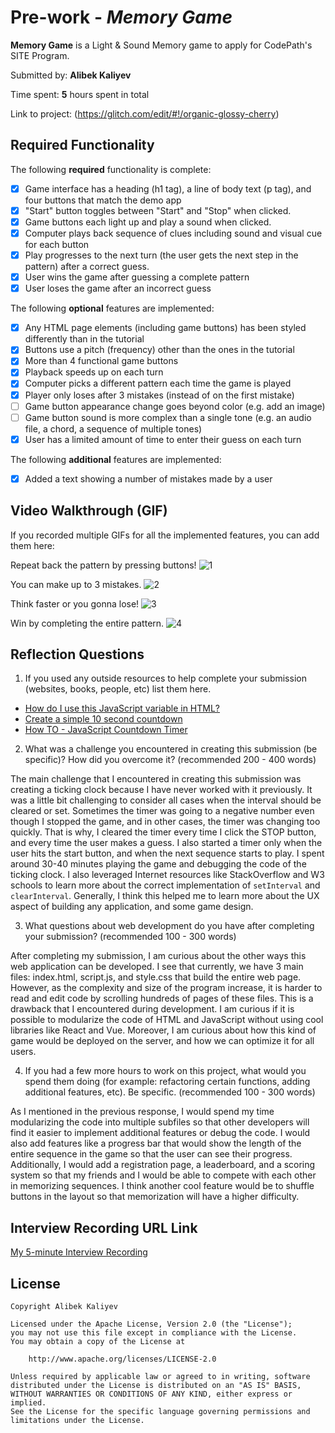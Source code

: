 # Pre-work - _Memory Game_

**Memory Game** is a Light & Sound Memory game to apply for CodePath's SITE Program.

Submitted by: **Alibek Kaliyev**

Time spent: **5** hours spent in total

Link to project: (https://glitch.com/edit/#!/organic-glossy-cherry)

## Required Functionality

The following **required** functionality is complete:

- [x] Game interface has a heading (h1 tag), a line of body text (p tag), and four buttons that match the demo app
- [x] "Start" button toggles between "Start" and "Stop" when clicked.
- [x] Game buttons each light up and play a sound when clicked.
- [x] Computer plays back sequence of clues including sound and visual cue for each button
- [x] Play progresses to the next turn (the user gets the next step in the pattern) after a correct guess.
- [x] User wins the game after guessing a complete pattern
- [x] User loses the game after an incorrect guess

The following **optional** features are implemented:

- [x] Any HTML page elements (including game buttons) has been styled differently than in the tutorial
- [x] Buttons use a pitch (frequency) other than the ones in the tutorial
- [x] More than 4 functional game buttons
- [x] Playback speeds up on each turn
- [x] Computer picks a different pattern each time the game is played
- [x] Player only loses after 3 mistakes (instead of on the first mistake)
- [ ] Game button appearance change goes beyond color (e.g. add an image)
- [ ] Game button sound is more complex than a single tone (e.g. an audio file, a chord, a sequence of multiple tones)
- [x] User has a limited amount of time to enter their guess on each turn

The following **additional** features are implemented:

- [x] Added a text showing a number of mistakes made by a user

## Video Walkthrough (GIF)

If you recorded multiple GIFs for all the implemented features, you can add them here:

Repeat back the pattern by pressing buttons!
![1](http://g.recordit.co/ncdxbsekz3.gif)

You can make up to 3 mistakes.
![2](http://g.recordit.co/pmcEccQ0yJ.gif)

Think faster or you gonna lose!
![3](http://g.recordit.co/qqVa5pcLXC.gif)

Win by completing the entire pattern.
![4](http://g.recordit.co/p0wQcpVtHy.gif)

## Reflection Questions

1. If you used any outside resources to help complete your submission (websites, books, people, etc) list them here.

- [How do I use this JavaScript variable in HTML?](https://stackoverflow.com/questions/30035932/how-do-i-use-this-javascript-variable-in-html)
- [Create a simple 10 second countdown](https://stackoverflow.com/questions/31106189/create-a-simple-10-second-countdown)
- [How TO - JavaScript Countdown Timer](https://www.w3schools.com/howto/howto_js_countdown.asp)

2. What was a challenge you encountered in creating this submission (be specific)? How did you overcome it? (recommended 200 - 400 words)

The main challenge that I encountered in creating this submission was creating a ticking clock because I have never worked with it previously.
It was a little bit challenging to consider all cases when the interval should be cleared or set. Sometimes the timer was going to a negative
number even though I stopped the game, and in other cases, the timer was changing too quickly. That is why, I cleared the timer every time I
click the STOP button, and every time the user makes a guess. I also started a timer only when the user hits the start button, and when the next
sequence starts to play. I spent around 30-40 minutes playing the game and debugging the code of the ticking clock. I also leveraged Internet resources
like StackOverflow and W3 schools to learn more about the correct implementation of `setInterval` and `clearInterval`. Generally, I think this helped me to
learn more about the UX aspect of building any application, and some game design.

3. What questions about web development do you have after completing your submission? (recommended 100 - 300 words)

After completing my submission, I am curious about the other ways this web application can be developed. I see that currently, we have 3 main files: index.html,
script.js, and style.css that build the entire web page. However, as the complexity and size of the program increase, it is harder to read and edit code by scrolling
hundreds of pages of these files. This is a drawback that I encountered during development. I am curious if it is possible to modularize the code of HTML and JavaScript
without using cool libraries like React and Vue. Moreover, I am curious about how this kind of game would be deployed on the server, and how we can optimize it for all users.

4. If you had a few more hours to work on this project, what would you spend them doing (for example: refactoring certain functions, adding additional features, etc). Be specific. (recommended 100 - 300 words)

As I mentioned in the previous response, I would spend my time modularizing the code into multiple subfiles so that other developers will find it easier to implement additional
features or debug the code. I would also add features like a progress bar that would show the length of the entire sequence in the game so that the user can see their progress.
Additionally, I would add a registration page, a leaderboard, and a scoring system so that my friends and I would be able to compete with each other in memorizing sequences.
I think another cool feature would be to shuffle buttons in the layout so that memorization will have a higher difficulty.

## Interview Recording URL Link

[My 5-minute Interview Recording](https://drive.google.com/file/d/1rkLlJ_ZfIbc-WivJQKGX_i36A7d43vrG/view?usp=sharing)

## License

    Copyright Alibek Kaliyev

    Licensed under the Apache License, Version 2.0 (the "License");
    you may not use this file except in compliance with the License.
    You may obtain a copy of the License at

        http://www.apache.org/licenses/LICENSE-2.0

    Unless required by applicable law or agreed to in writing, software
    distributed under the License is distributed on an "AS IS" BASIS,
    WITHOUT WARRANTIES OR CONDITIONS OF ANY KIND, either express or implied.
    See the License for the specific language governing permissions and
    limitations under the License.
